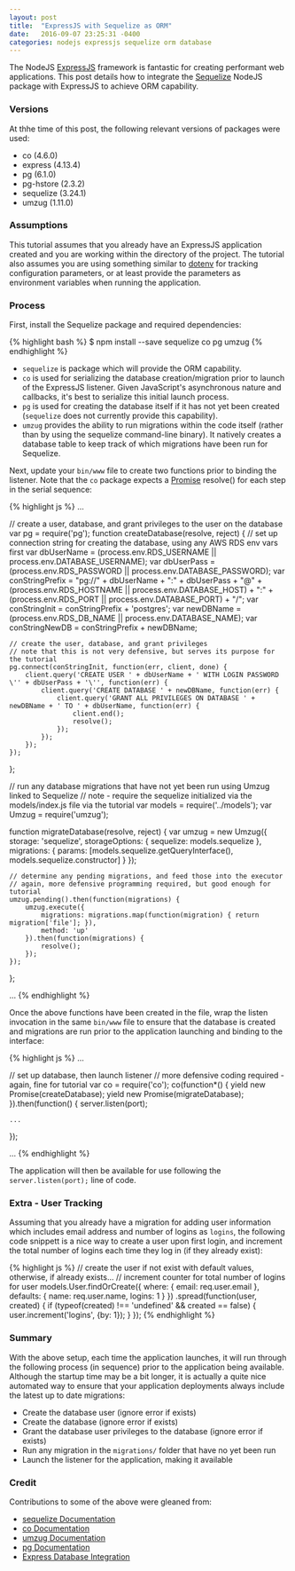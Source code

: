 ```yaml
---
layout: post
title:  "ExpressJS with Sequelize as ORM"
date:   2016-09-07 23:25:31 -0400
categories: nodejs expressjs sequelize orm database
---
```

The NodeJS [ExpressJS](http://expressjs.com/) framework is fantastic for creating performant
web applications. This post details how to integrate the
[Sequelize](http://docs.sequelizejs.com/en/latest/) NodeJS package with ExpressJS to achieve
ORM capability.

### Versions

At thhe time of this post, the following relevant versions of packages were used:

* co (4.6.0)
* express (4.13.4)
* pg (6.1.0)
* pg-hstore (2.3.2)
* sequelize (3.24.1)
* umzug (1.11.0)

### Assumptions

This tutorial assumes that you already have an ExpressJS application created and you are working
within the directory of the project. The tutorial also assumes you are using something similar
to [dotenv](https://www.npmjs.com/package/dotenv) for tracking configuration parameters, or at least
provide the parameters as environment variables when running the application.

### Process

First, install the Sequelize package and required dependencies:

{% highlight bash %}
$ npm install --save sequelize co pg umzug
{% endhighlight %}

* `sequelize` is package which will provide the ORM capability.
* `co` is used for serializing the database creation/migration prior to launch of the ExpressJS listener.
Given JavaScript's asynchronous nature and callbacks, it's best to serialize this initial launch process.
* `pg` is used for creating the database itself if it has not yet been created (`sequelize` does not
currently provide this capability).
* `umzug` provides the ability to run migrations within the code itself (rather than by using the
sequelize command-line binary). It natively creates a database table to keep track of which migrations
have been run for Sequelize.

Next, update your `bin/www` file to create two functions prior to binding the listener. Note that the `co`
package expects a [Promise](https://www.promisejs.org/) resolve() for each step in the serial sequence:

{% highlight js %}
...

// create a user, database, and grant privileges to the user on the database
var pg = require('pg');
function createDatabase(resolve, reject) {
    // set up connection string for creating the database, using any AWS RDS env vars first
    var dbUserName = (process.env.RDS_USERNAME || process.env.DATABASE_USERNAME);
    var dbUserPass = (process.env.RDS_PASSWORD || process.env.DATABASE_PASSWORD);
    var conStringPrefix = "pg://" +
                          dbUserName +
                          ":" +
                          dbUserPass +
                          "@" +
                          (process.env.RDS_HOSTNAME || process.env.DATABASE_HOST) +
                          ":" +
                          (process.env.RDS_PORT || process.env.DATABASE_PORT) +
                          "/";
    var conStringInit = conStringPrefix + 'postgres';
    var newDBName = (process.env.RDS_DB_NAME || process.env.DATABASE_NAME);
    var conStringNewDB = conStringPrefix + newDBName;

    // create the user, database, and grant privileges
    // note that this is not very defensive, but serves its purpose for the tutorial
    pg.connect(conStringInit, function(err, client, done) {
        client.query('CREATE USER ' + dbUserName + ' WITH LOGIN PASSWORD \'' + dbUserPass + '\'', function(err) {
            client.query('CREATE DATABASE ' + newDBName, function(err) {
                client.query('GRANT ALL PRIVILEGES ON DATABASE ' + newDBName + ' TO ' + dbUserName, function(err) {
                    client.end();
                    resolve();
                });
            });
        });
    });
};

// run any database migrations that have not yet been run using Umzug linked to Sequelize
// note - require the sequelize initialized via the models/index.js file via the tutorial
var models = require('../models');
var Umzug = require('umzug');

function migrateDatabase(resolve, reject) {
    var umzug = new Umzug({
        storage: 'sequelize',
        storageOptions: {
            sequelize: models.sequelize
        },
        migrations: {
            params: [models.sequelize.getQueryInterface(), models.sequelize.constructor]
        }
    });

    // determine any pending migrations, and feed those into the executor
    // again, more defensive programming required, but good enough for tutorial
    umzug.pending().then(function(migrations) {
        umzug.execute({
            migrations: migrations.map(function(migration) { return migration['file']; }),
            method: 'up'
        }).then(function(migrations) {
            resolve();
        });
    });
};

...
{% endhighlight %}

Once the above functions have been created in the file, wrap the listen invocation in the same
`bin/www` file to ensure that the database is created and migrations are run prior to the application
launching and binding to the interface:

{% highlight js %}
...

// set up database, then launch listener
// more defensive coding required - again, fine for tutorial
var co = require('co');
co(function*() {
    yield new Promise(createDatabase);
    yield new Promise(migrateDatabase);
}).then(function() {
    server.listen(port);

    ...
});

...
{% endhighlight %}

The application will then be available for use following the `server.listen(port);` line of code.

### Extra - User Tracking

Assuming that you already have a migration for adding user information which includes email address
and number of logins as `logins`, the following code snippett is a nice way to create a user upon
first login, and increment the total number of logins each time they log in (if they already exist):

{% highlight js %}
// create the user if not exist with default values, otherwise, if already exists...
// increment counter for total number of logins for user
models.User.findOrCreate({
    where: { email: req.user.email },
        defaults: {
            name: req.user.name,
            logins: 1
        }
    })
    .spread(function(user, created) {
        if (typeof(created) !== 'undefined' && created == false) {
            user.increment('logins', {by: 1});
        }
    });
{% endhighlight %}

### Summary

With the above setup, each time the application launches, it will run through the following process
(in sequence) prior to the application being available. Although the startup time may be a bit longer,
it is actually a quite nice automated way to ensure that your application deployments always include
the latest up to date migrations:

* Create the database user (ignore error if exists)
* Create the database (ignore error if exists)
* Grant the database user privileges to the database (ignore error if exists)
* Run any migration in the `migrations/` folder that have no yet been run
* Launch the listener for the application, making it available

### Credit

Contributions to some of the above were gleaned from:

* [sequelize Documentation](http://docs.sequelizejs.com/en/v3/)
* [co Documentation](https://github.com/tj/co)
* [umzug Documentation](https://github.com/sequelize/umzug)
* [pg Documentation](https://www.npmjs.com/package/pg)
* [Express Database Integration](https://expressjs.com/en/guide/database-integration.html)
